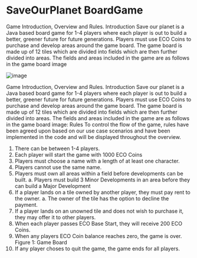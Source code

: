 # SaveOurPlanet BoardGame

Game Introduction, Overview and Rules.
Introduction
Save our planet is a Java based board game for 1-4 players where each player is out to build a better,
greener future for future generations. Players must use ECO Coins to purchase and develop areas
around the game board. The game board is made up of 12 tiles which are divided into fields which
are then further divided into areas. The fields and areas included in the game are as follows in the
game board image

![image](https://github.com/user-attachments/assets/2a025a5a-9405-4fe7-a73f-fa8db8ef82cf)

Game Introduction, Overview and Rules.
Introduction
Save our planet is a Java based board game for 1-4 players where each player is out to build a better,
greener future for future generations. Players must use ECO Coins to purchase and develop areas
around the game board. The game board is made up of 12 tiles which are divided into fields which
are then further divided into areas. The fields and areas included in the game are as follows in the
game board image:
Rules
To control the flow of the game, rules have been agreed upon based on our use case scenarios and
have been implemented in the code and will be displayed throughout the overview.
1. There can be between 1-4 players.
2. Each player will start the game with 1000 ECO Coins
3. Players must choose a name with a length of at least one character.
4. Players cannot use the same name.
5. Players must own all areas within a field before developments can be built.
a. Players must build 3 Minor Developments in an area before they can build a Major
Development
6. If a player lands on a tile owned by another player, they must pay rent to the owner.
a. The owner of the tile has the option to decline the payment.
7. If a player lands on an unowned tile and does not wish to purchase it, they may offer it to
other players.
8. When each player passes ECO Base Start, they will receive 200 ECO Coins.
9. When any players ECO Coin balance reaches zero, the game is over.
Figure 1: Game Board
10. If any player choses to quit the game, the game ends for all players.
